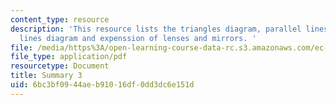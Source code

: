 ```yaml
---
content_type: resource
description: 'This resource lists the triangles diagram, parallel lines diagram, crossing
  lines diagram and expenssion of lenses and mirrors. '
file: /media/https%3A/open-learning-course-data-rc.s3.amazonaws.com/ec-050-recreate-experiments-from-history-inform-the-future-from-the-past-galileo-january-iap-2010/6bc3bf0944aeb91016df0dd3dc6e151d_MITEC_050IAP10_sum03.pdf
file_type: application/pdf
resourcetype: Document
title: Summary 3
uid: 6bc3bf09-44ae-b910-16df-0dd3dc6e151d
---
```

